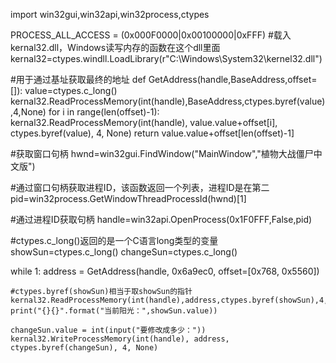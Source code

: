 import win32gui,win32api,win32process,ctypes

PROCESS_ALL_ACCESS = (0x000F0000|0x00100000|0xFFF) 
#载入kernal32.dll，Windows读写内存的函数在这个dll里面
kernal32=ctypes.windll.LoadLibrary(r"C:\Windows\System32\kernel32.dll")

#用于通过基址获取最终的地址
def GetAddress(handle,BaseAddress,offset=[]):
    value=ctypes.c_long()
    kernal32.ReadProcessMemory(int(handle),BaseAddress,ctypes.byref(value),4,None)
    for i in range(len(offset)-1):
        kernal32.ReadProcessMemory(int(handle), value.value+offset[i], ctypes.byref(value), 4, None)
    return value.value+offset[len(offset)-1]

#获取窗口句柄
hwnd=win32gui.FindWindow("MainWindow","植物大战僵尸中文版")

#通过窗口句柄获取进程ID，该函数返回一个列表，进程ID是在第二
pid=win32process.GetWindowThreadProcessId(hwnd)[1]

#通过进程ID获取句柄
handle=win32api.OpenProcess(0x1F0FFF,False,pid)

#ctypes.c_long()返回的是一个C语言long类型的变量
showSun=ctypes.c_long()
changeSun=ctypes.c_long()

while 1:
    address = GetAddress(handle, 0x6a9ec0, offset=[0x768, 0x5560])

    #ctypes.byref(showSun)相当于取showSun的指针
    kernal32.ReadProcessMemory(int(handle),address,ctypes.byref(showSun),4,None)
    print("{}{}".format("当前阳光：",showSun.value))

    changeSun.value = int(input("要修改成多少："))
    kernal32.WriteProcessMemory(int(handle), address, ctypes.byref(changeSun), 4, None)
